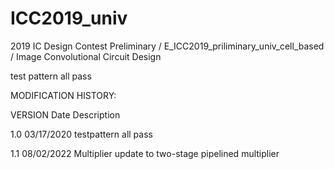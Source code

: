 # ICC2019_univ
2019 IC Design Contest Preliminary / E_ICC2019_priliminary_univ_cell_based / Image Convolutional Circuit Design

test pattern all pass

MODIFICATION HISTORY:

VERSION Date Description

1.0 03/17/2020 testpattern all pass

1.1 08/02/2022 Multiplier update to two-stage pipelined multiplier
 
